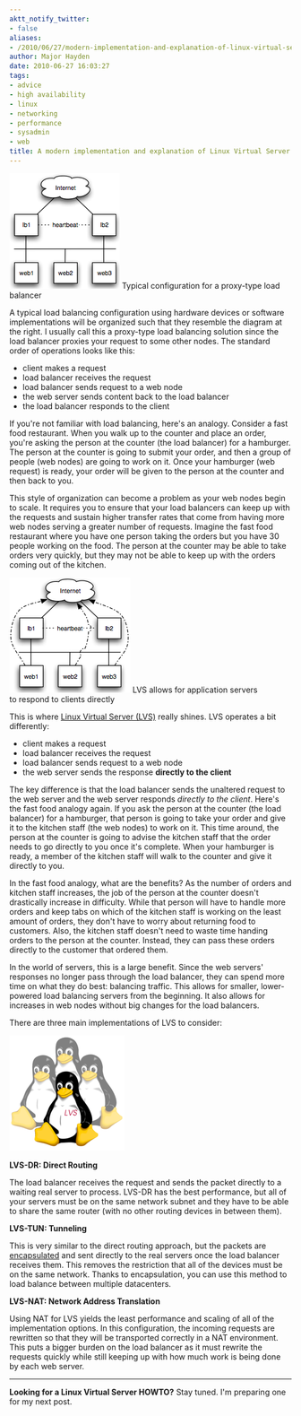 ```yaml
---
aktt_notify_twitter:
- false
aliases:
- /2010/06/27/modern-implementation-and-explanation-of-linux-virtual-server-lvs/
author: Major Hayden
date: 2010-06-27 16:03:27
tags:
- advice
- high availability
- linux
- networking
- performance
- sysadmin
- web
title: A modern implementation and explanation of Linux Virtual Server (LVS)
---
```


![/wp-content/uploads/2010/06/loadbalancer-viaproxy.png](/wp-content/uploads/2010/06/loadbalancer-viaproxy.png) Typical configuration for a proxy-type load balancer

A typical load balancing configuration using hardware devices or software implementations will be organized such that they resemble the diagram at the right. I usually call this a proxy-type load balancing solution since the load balancer proxies your request to some other nodes. The standard order of operations looks like this:

* client makes a request
* load balancer receives the request
* load balancer sends request to a web node
* the web server sends content back to the load balancer
* the load balancer responds to the client

If you're not familiar with load balancing, here's an analogy. Consider a fast food restaurant. When you walk up to the counter and place an order, you're asking the person at the counter (the load balancer) for a hamburger. The person at the counter is going to submit your order, and then a group of people (web nodes) are going to work on it. Once your hamburger (web request) is ready, your order will be given to the person at the counter and then back to you.

This style of organization can become a problem as your web nodes begin to scale. It requires you to ensure that your load balancers can keep up with the requests and sustain higher transfer rates that come from having more web nodes serving a greater number of requests. Imagine the fast food restaurant where you have one person taking the orders but you have 30 people working on the food. The person at the counter may be able to take orders very quickly, but they may not be able to keep up with the orders coming out of the kitchen.

![/wp-content/uploads/2010/06/loadbalancer-ipvs.png](/wp-content/uploads/2010/06/loadbalancer-ipvs.png) LVS allows for application servers<br /> to respond to clients directly

This is where [Linux Virtual Server (LVS)][1] really shines. LVS operates a bit differently:

* client makes a request
* load balancer receives the request
* load balancer sends request to a web node
* the web server sends the response **directly to the client**

The key difference is that the load balancer sends the unaltered request to the web server and the web server responds _directly to the client_. Here's the fast food analogy again. If you ask the person at the counter (the load balancer) for a hamburger, that person is going to take your order and give it to the kitchen staff (the web nodes) to work on it. This time around, the person at the counter is going to advise the kitchen staff that the order needs to go directly to you once it's complete. When your hamburger is ready, a member of the kitchen staff will walk to the counter and give it directly to you.

In the fast food analogy, what are the benefits? As the number of orders and kitchen staff increases, the job of the person at the counter doesn't drastically increase in difficulty. While that person will have to handle more orders and keep tabs on which of the kitchen staff is working on the least amount of orders, they don't have to worry about returning food to customers. Also, the kitchen staff doesn't need to waste time handing orders to the person at the counter. Instead, they can pass these orders directly to the customer that ordered them.

In the world of servers, this is a large benefit. Since the web servers' responses no longer pass through the load balancer, they can spend more time on what they do best: balancing traffic. This allows for smaller, lower-powered load balancing servers from the beginning. It also allows for increases in web nodes without big changes for the load balancers.

There are three main implementations of LVS to consider:

![2]

**LVS-DR: Direct Routing**

The load balancer receives the request and sends the packet directly to a waiting real server to process. LVS-DR has the best performance, but all of your servers must be on the same network subnet and they have to be able to share the same router (with no other routing devices in between them).

**LVS-TUN: Tunneling**

This is very similar to the direct routing approach, but the packets are [encapsulated][3] and sent directly to the real servers once the load balancer receives them. This removes the restriction that all of the devices must be on the same network. Thanks to encapsulation, you can use this method to load balance between multiple datacenters.

**LVS-NAT: Network Address Translation**

Using NAT for LVS yields the least performance and scaling of all of the implementation options. In this configuration, the incoming requests are rewritten so that they will be transported correctly in a NAT environment. This puts a bigger burden on the load balancer as it must rewrite the requests quickly while still keeping up with how much work is being done by each web server.

* * *

**Looking for a Linux Virtual Server HOWTO?** Stay tuned. I'm preparing one for my next post.</p>

 [1]: http://en.wikipedia.org/wiki/Linux_Virtual_Server
 [2]: /wp-content/uploads/2010/06/Lvslogo.png
 [3]: http://en.wikipedia.org/wiki/IP_tunnel